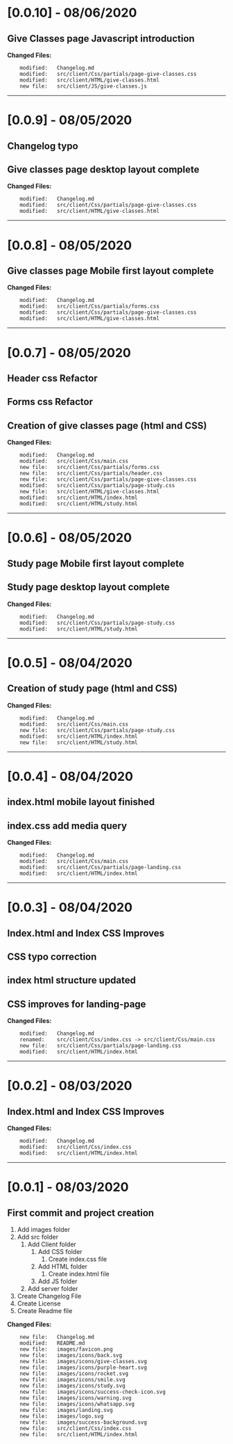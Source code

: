 # [0.0.10] - 08/06/2020
## Give Classes page Javascript introduction

**Changed Files:**

        modified:   Changelog.md
        modified:   src/client/Css/partials/page-give-classes.css
        modified:   src/client/HTML/give-classes.html
        new file:   src/client/JS/give-classes.js

---

# [0.0.9] - 08/05/2020
## Changelog typo
## Give classes page desktop layout complete

**Changed Files:**

        modified:   Changelog.md
        modified:   src/client/Css/partials/page-give-classes.css
        modified:   src/client/HTML/give-classes.html

---

# [0.0.8] - 08/05/2020
## Give classes page Mobile first layout complete

**Changed Files:**

        modified:   Changelog.md
        modified:   src/client/Css/partials/forms.css
        modified:   src/client/Css/partials/page-give-classes.css
        modified:   src/client/HTML/give-classes.html
        
---

# [0.0.7] - 08/05/2020
## Header css Refactor
## Forms css Refactor
## Creation of give classes page (html and CSS)

**Changed Files:**

        modified:   Changelog.md
        modified:   src/client/Css/main.css
        new file:   src/client/Css/partials/forms.css
        new file:   src/client/Css/partials/header.css
        new file:   src/client/Css/partials/page-give-classes.css
        modified:   src/client/Css/partials/page-study.css
        new file:   src/client/HTML/give-classes.html
        modified:   src/client/HTML/index.html
        modified:   src/client/HTML/study.html

---

# [0.0.6] - 08/05/2020
## Study page Mobile first layout complete
## Study page desktop layout complete

**Changed Files:**

        modified:   Changelog.md
        modified:   src/client/Css/partials/page-study.css
        modified:   src/client/HTML/study.html

---

# [0.0.5] - 08/04/2020
## Creation of study page (html and CSS)

**Changed Files:**

        modified:   Changelog.md
        modified:   src/client/Css/main.css
        new file:   src/client/Css/partials/page-study.css
        modified:   src/client/HTML/index.html
        new file:   src/client/HTML/study.html

---

# [0.0.4] - 08/04/2020
## index.html mobile layout finished
## index.css add media query

**Changed Files:**

        modified:   Changelog.md
        modified:   src/client/Css/main.css
        modified:   src/client/Css/partials/page-landing.css
        modified:   src/client/HTML/index.html

---

# [0.0.3] - 08/04/2020
## Index.html and Index CSS Improves
## CSS typo correction
## index html structure updated
## CSS improves for landing-page

**Changed Files:**

        modified:   Changelog.md
        renamed:    src/client/Css/index.css -> src/client/Css/main.css
        new file:   src/client/Css/partials/page-landing.css
        modified:   src/client/HTML/index.html

---

# [0.0.2] - 08/03/2020
## Index.html and Index CSS Improves

**Changed Files:**

        modified:   Changelog.md
        modified:   src/client/Css/index.css
        modified:   src/client/HTML/index.html

---

# [0.0.1] - 08/03/2020
## First commit and project creation
1. Add images folder
2. Add src folder
   1. Add Client folder
      1. Add CSS folder
         1. Create index.css file
      2. Add HTML folder
         1. Create index.html file
      3. Add JS folder
   2. Add server folder
3. Create Changelog File
4. Create License
5. Create Readme file 

**Changed Files:**

        new file:   Changelog.md
        modified:   README.md
        new file:   images/favicon.png
        new file:   images/icons/back.svg
        new file:   images/icons/give-classes.svg
        new file:   images/icons/purple-heart.svg
        new file:   images/icons/rocket.svg
        new file:   images/icons/smile.svg
        new file:   images/icons/study.svg
        new file:   images/icons/success-check-icon.svg
        new file:   images/icons/warning.svg
        new file:   images/icons/whatsapp.svg
        new file:   images/landing.svg
        new file:   images/logo.svg
        new file:   images/success-background.svg
        new file:   src/client/Css/index.css
        new file:   src/client/HTML/index.html